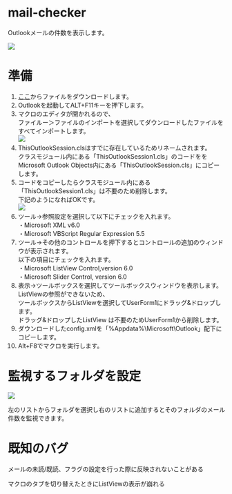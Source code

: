 # mail-checker

Outlookメールの件数を表示します。


<img src="https://github-production-user-asset-6210df.s3.amazonaws.com/173731813/352861977-b0376ad8-c179-4739-8354-91be3c9f4e44.png?X-Amz-Algorithm=AWS4-HMAC-SHA256&X-Amz-Credential=AKIAVCODYLSA53PQK4ZA%2F20240728%2Fus-east-1%2Fs3%2Faws4_request&X-Amz-Date=20240728T191229Z&X-Amz-Expires=300&X-Amz-Signature=bc2405560c5472ffe43e54b935298e953ddc34ffab17bf3d1e75704a9d7fbd16&X-Amz-SignedHeaders=host&actor_id=173731813&key_id=0&repo_id=822262477">
<h1>準備</h1>

<ol>
  <li>
    <a href="https://github.com/takashi-koshiba/mail-checker/releases">ここ</a>からファイルをダウンロードします。
  </li>
  <li>
    Outlookを起動してALT+F11キーを押下します。
  </li>
<li>  マクロのエディタが開かれるので、<br>
  ファイルー＞ファイルのインポートを選択してダウンロードしたファイルをすべてインポートします。 <br>
  <img src="https://github-production-user-asset-6210df.s3.amazonaws.com/173731813/352814371-fd255887-387a-4b98-ab09-12c0f927777e.png?X-Amz-Algorithm=AWS4-HMAC-SHA256&X-Amz-Credential=AKIAVCODYLSA53PQK4ZA%2F20240728%2Fus-east-1%2Fs3%2Faws4_request&X-Amz-Date=20240728T131504Z&X-Amz-Expires=300&X-Amz-Signature=c9ca8b7360de5a6a462fdbc99bcd2fe02411f6812763ee1e3714decfdcf71b31&X-Amz-SignedHeaders=host&actor_id=173731813&key_id=0&repo_id=822262477">
</li>
  <li>
    ThisOutlookSession.clsはすでに存在しているためリネームされます。<br>
    クラスモジュール内にある「ThisOutlookSession1.cls」のコードををMicrosoft Outlook Objects内にある「ThisOutlookSession.cls」にコピーします。
  </li>
  <li>
    コードをコピーしたらクラスモジュール内にある「ThisOutlookSession1.cls」は不要のため削除します。<br>
    下記のようになればOKです。<br>
    <img src="https://github-production-user-asset-6210df.s3.amazonaws.com/173731813/352815318-1db5dc71-d914-4ccc-9d98-2354e8b72e6f.png?X-Amz-Algorithm=AWS4-HMAC-SHA256&X-Amz-Credential=AKIAVCODYLSA53PQK4ZA%2F20240728%2Fus-east-1%2Fs3%2Faws4_request&X-Amz-Date=20240728T132549Z&X-Amz-Expires=300&X-Amz-Signature=683bc8d6a37850dd32bfa5afc4f915541c7efc2a753864fa02d983ddc4b1519a&X-Amz-SignedHeaders=host&actor_id=173731813&key_id=0&repo_id=822262477">
    

  </li>

  <li>
    ツール->参照設定を選択して以下にチェックを入れます。<br>
    ・Microsoft XML v6.0<br>
    ・Microsoft VBScript Regular Expression 5.5
  </li>
  <li>
    ツール->その他のコントロールを押下するとコントロールの追加のウィンドウが表示されます。<br>
    以下の項目にチェックを入れます。<br>
    ・Microsoft ListView Control,version 6.0<br>
    ・Microsoft Slider Control, version 6.0<br>
  </li>
  <li>
    表示->ツールボックスを選択してツールボックスウィンドウを表示します。<br>
    ListViewの参照ができないため、<br>
    ツールボックスからListViewを選択してUserForm1にドラッグ&ドロップします。<br>
    ドラッグ&ドロップしたListView は不要のためUserForm1から削除します。
  </li>
  <li>
    ダウンロードしたconfig.xmlを「%Appdata%\Microsoft\Outlook」配下にコピーします。
  </li>

  <li>Alt+F8でマクロを実行します。</li>
</ol>

<h1>監視するフォルダを設定</h1>
<img src="https://github-production-user-asset-6210df.s3.amazonaws.com/173731813/352859698-d8ae783b-746d-42ac-9cad-bc2c6b571551.png?X-Amz-Algorithm=AWS4-HMAC-SHA256&X-Amz-Credential=AKIAVCODYLSA53PQK4ZA%2F20240728%2Fus-east-1%2Fs3%2Faws4_request&X-Amz-Date=20240728T182547Z&X-Amz-Expires=300&X-Amz-Signature=56c9330693fb63f95372bfb48a9584c31a0b0b664ef65e9e3a80cbdcefa2e8e4&X-Amz-SignedHeaders=host&actor_id=173731813&key_id=0&repo_id=822262477">
<p>左のリストからフォルダを選択し右のリストに追加するとそのフォルダのメール件数を監視できます。</p>


<h1>既知のバグ</h1>
<p>メールの未読/既読、フラグの設定を行った際に反映されないことがある</p>
<p>マクロのタブを切り替えたときにListViewの表示が崩れる</p>




